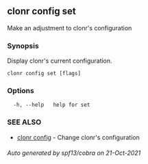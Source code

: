 ## clonr config set

Make an adjustment to clonr's configuration

### Synopsis

Display clonr's current configuration.

```
clonr config set [flags]
```

### Options

```
  -h, --help   help for set
```

### SEE ALSO

* [clonr config](clonr_config.md)	 - Change clonr's configuration

###### Auto generated by spf13/cobra on 21-Oct-2021
